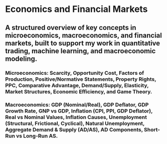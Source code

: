 # Economics and Financial Markets
## A structured overview of key concepts in microeconomics, macroeconomics, and financial markets, built to support my work in quantitative trading, machine learning, and macroeconomic modeling.

### Microeconomics: Scarcity, Opportunity Cost, Factors of Production, Positive/Normative Statements, Property Rights, PPC, Comparative Advantage, Demand/Supply, Elasticity, Market Structures, Economic Efficiency, and Game Theory.

### Macroeconomics: GDP (Nominal/Real), GDP Deflator, GDP Growth Rate, GNP vs GDP, Inflation (CPI, PPI, GDP Deflator), Real vs Nominal Values, Inflation Causes, Unemployment (Structural, Frictional, Cyclical), Natural Unemployment, Aggregate Demand & Supply (AD/AS), AD Components, Short-Run vs Long-Run AS.
